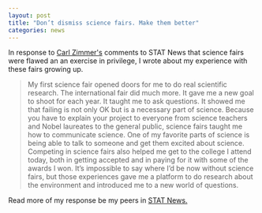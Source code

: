 ```yaml
---
layout: post
title: "Don’t dismiss science fairs. Make them better"
categories: news
---
```


In response to [Carl Zimmer's](https://www.statnews.com/2016/04/13/science-fairs-white-house/) comments to STAT News that science fairs were flawed an an exercise in privilege, I wrote about my experience with these fairs growing up.

>My first science fair opened doors for me to do real scientific research. The international fair did much more. It gave me a new goal to shoot for each year. It taught me to ask questions. It showed me that failing is not only OK but is a necessary part of science. Because you have to explain your project to everyone from science teachers and Nobel laureates to the general public, science fairs taught me how to communicate science. One of my favorite parts of science is being able to talk to someone and get them excited about science.
>Competing in science fairs also helped me get to the college I attend today, both in getting accepted and in paying for it with some of the awards I won.
>It’s impossible to say where I’d be now without science fairs, but those experiences gave me a platform to do research about the environment and introduced me to a new world of questions.

Read more of my response be my peers in [STAT News.](https://www.statnews.com/2016/04/14/science-fair-participants/)